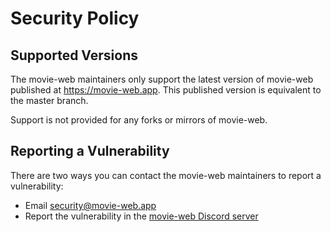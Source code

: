 # Security Policy

## Supported Versions

The movie-web maintainers only support the latest version of movie-web published at https://movie-web.app.
This published version is equivalent to the master branch.

Support is not provided for any forks or mirrors of movie-web.

## Reporting a Vulnerability

There are two ways you can contact the movie-web maintainers to report a vulnerability:

- Email [security@movie-web.app](mailto:security@movie-web.app)
- Report the vulnerability in the [movie-web Discord server](https://discord.movie-web.app)
